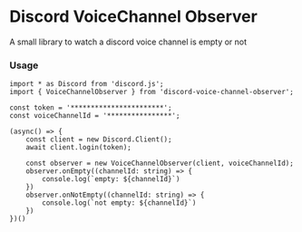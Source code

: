 # Discord VoiceChannel Observer

A small library to watch a discord voice channel is empty or not

### Usage

```
import * as Discord from 'discord.js';
import { VoiceChannelObserver } from 'discord-voice-channel-observer';

const token = '***********************';
const voiceChannelId = '****************';

(async() => {
    const client = new Discord.Client();
    await client.login(token);

    const observer = new VoiceChannelObserver(client, voiceChannelId);
    observer.onEmpty((channelId: string) => {
        console.log(`empty: ${channelId}`)
    })
    observer.onNotEmpty((channelId: string) => {
        console.log(`not empty: ${channelId}`)
    })
})()
```

